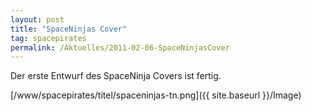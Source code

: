 ```yaml
---
layout: post
title: "SpaceNinjas Cover"
tag: spacepirates
permalink: /Aktuelles/2011-02-06-SpaceNinjasCover
---
```



Der erste Entwurf des SpaceNinja Covers ist fertig.

[/www/spacepirates/titel/spaceninjas-tn.png]({{ site.baseurl }}/Image)


